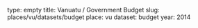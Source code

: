 type: empty
title: Vanuatu / Government Budget
slug: places/vu/datasets/budget
place: vu
dataset: budget
year: 2014
